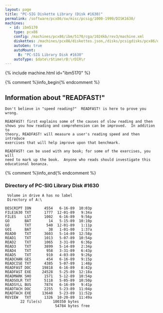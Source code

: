 ```yaml
---
layout: page
title: "PC-SIG Diskette Library (Disk #1630)"
permalink: /software/pcx86/sw/misc/pcsig/1000-1999/DISK1630/
machines:
  - id: ibm5170
    type: pcx86
    config: /machines/pcx86/ibm/5170/cga/1024kb/rev3/machine.xml
    diskettes: /machines/pcx86/diskettes.json,/disks/pcsigdisks/pcx86/diskettes.json
    autoGen: true
    autoMount:
      B: "PC-SIG Library Disk #1630"
    autoType: $date\r$time\rB:\rDIR\r
---
```


{% include machine.html id="ibm5170" %}

{% comment %}info_begin{% endcomment %}

## Information about "READFAST!"

    Don't believe in "speed reading?"  READFAST! is here to prove you
    wrong.
    
    READFAST! first explains some of the causes of slow reading and then
    shows you how reading and comprehension can be improved.  In addition to
    theory, READFAST! will measure a user's reading speed and then introduce
    exercises that will help improve upon that benchmark.
    
    READFAST! can be used with any book; for some of the exercises, you will
    need to mark up the book.  Anyone who reads should investigate this
    educational bonanza.
{% comment %}info_end{% endcomment %}


### Directory of PC-SIG Library Disk #1630

     Volume in drive A has no label
     Directory of A:\

    DESCRIPT ION      4554   6-16-89  10:03p
    FILE1630 TXT      1777  12-01-89   9:34a
    FILES    LST      1002   6-16-89   9:56p
    GO       BAT        14   5-15-89  10:10p
    GO       TXT       540  12-01-89   1:11p
    GO1      BAT        38   1-01-80   1:37a
    READ0    TXT      3603   5-14-89  12:58p
    READ1    TXT      1013   5-07-89  10:54p
    READ2    TXT      1065   3-31-89   6:36p
    READ3    TXT      3899   5-14-89   2:34p
    READ4    TXT       958   3-31-89   6:43p
    READ5    TXT       910   4-03-89   9:26p
    READCHAN GES       454   6-16-89   9:15p
    READCISE TXT      4385   5-07-89   1:48p
    READFAST DOC     19818   6-16-89   8:42p
    READFAST EXE     24528   5-25-89  12:18a
    READMARK SHO      1571   5-12-89  10:54p
    READSOLR TXT      5118   5-05-89  10:50p
    READSYLL BUS      7874   6-16-89   9:41p
    READTACH DOC      2255   5-23-89  11:04p
    READTACH EXE     13648   5-23-89  11:52p
    REVIEW   TXT      1326  10-20-89  11:49a
           22 file(s)     100350 bytes
                           54784 bytes free
